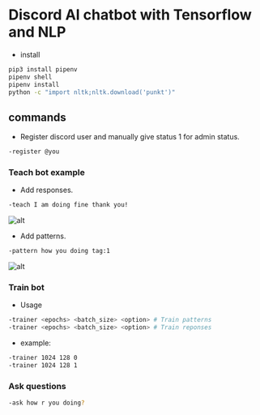 # Discord AI chatbot with Tensorflow and NLP

* install
```sh
pip3 install pipenv
pipenv shell
pipenv install
python -c "import nltk;nltk.download('punkt')"
```

## commands

* Register discord user and manually give status 1 for admin status.
```sh
-register @you
```

### Teach bot example
* Add responses.
```sh
-teach I am doing fine thank you!
```
![alt](https://i.imgur.com/KUK4TbS.png)

* Add patterns.
```sh
-pattern how you doing tag:1
```
![alt](https://i.imgur.com/bQA8RAA.png)

### Train bot
* Usage
```sh
-trainer <epochs> <batch_size> <option> # Train patterns
-trainer <epochs> <batch_size> <option> # Train reponses
```

* example:
```sh
-trainer 1024 128 0
-trainer 1024 128 1
```

### Ask questions
```sh
-ask how r you doing?
```
